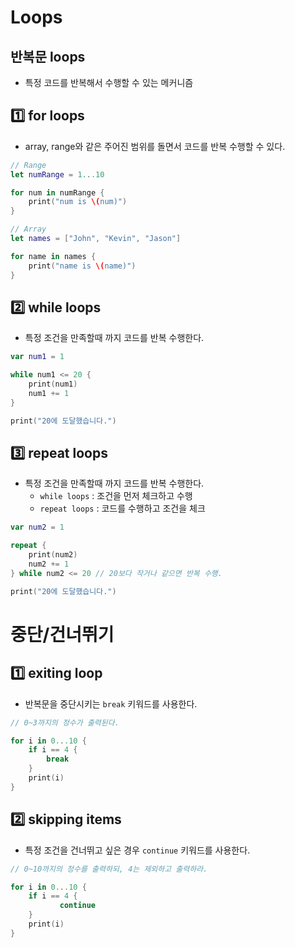 # Loops
## **반복문 loops**

- 특정 코드를 반복해서 수행할 수 있는 메커니즘

## 1️⃣ **for loops**

- array, range와 같은 주어진 범위를 돌면서 코드를 반복 수행할 수 있다.

```swift
// Range
let numRange = 1...10 

for num in numRange {
	print("num is \(num)")
}

// Array
let names = ["John", "Kevin", "Jason"]

for name in names {
	print("name is \(name)")
}
```

## 2️⃣ **while loops**

- 특정 조건을 만족할때 까지 코드를 반복 수행한다.

```swift
var num1 = 1 

while num1 <= 20 {
	print(num1)
	num1 += 1
}

print("20에 도달했습니다.")
```

## 3️⃣ **repeat loops**

- 특정 조건을 만족할때 까지 코드를 반복 수행한다.
    - `while loops` : 조건을 먼저 체크하고 수행
    - `repeat loops` : 코드를 수행하고 조건을 체크

```swift
var num2 = 1 

repeat {
	print(num2)
	num2 += 1
} while num2 <= 20 // 20보다 작거나 같으면 반복 수행.

print("20에 도달했습니다.")
```

# 중단/건너뛰기

## 1️⃣ **exiting loop**

- 반복문을 중단시키는 `break` 키워드를 사용한다.

 

```swift
// 0~3까지의 정수가 출력된다.

for i in 0...10 {
    if i == 4 {
        break
    }
    print(i)
}
```

## 2️⃣ **skipping items**

- 특정 조건을 건너뛰고 싶은 경우 `continue` 키워드를 사용한다.
```swift
// 0~10까지의 정수를 출력하되, 4는 제외하고 출력하라.

for i in 0...10 {
    if i == 4 {
		   continue   
    }
    print(i)
}
```